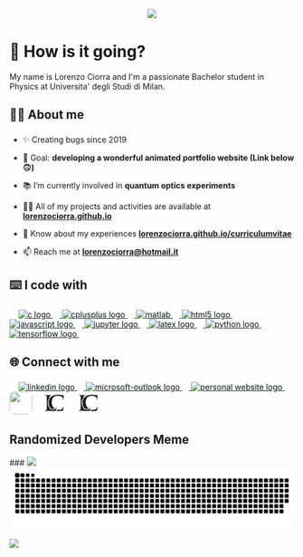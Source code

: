 <p align="center">
  <img src="https://capsule-render.vercel.app/api?type=waving&color=gradient&text=Hey!&fontColor=FFFFFF&animation=fadeIn&height=100&section=header"/>
</p>

<h1 align="left">👋 How is it going?</h1>


<p align="left">My name is Lorenzo Ciorra and I'm a passionate Bachelor student in Physics at Universita' degli Studi di Milan.</p>

###

<h2 align="left"> 👨🏽 About me</h2>

###

<p align="left">

- ✨ Creating bugs since 2019
- 🎯 Goal: **developing a wonderful animated portfolio website (Link below 🙃)**

- 📚 I’m currently involved in **quantum optics experiments**

- 👨‍💻 All of my projects and activities are available at [**lorenzociorra.github.io**](https://lorenzociorra.github.io/)

- 📄 Know about my experiences [**lorenzociorra.github.io/curriculumvitae**](https://lorenzociorra.github.io/curriculumvitae)


- 📫 Reach me at **lorenzociorra@hotmail.it**


###

<h2 align="left">⌨️ I code with</h2>

###

<div align="left">
<img width="12" /> </a>
  <a href="https://www.cprogramming.com/" target="blank" rel="noreferrer" style="color: #0d1117;"> 
  <img src="https://cdn.jsdelivr.net/gh/devicons/devicon/icons/c/c-original.svg" height="40" alt="c logo" style="color: #0d1117;"  />
  <img width="12" /> </a>
  
  <a href="https://cplusplus.com/" target="_blank" rel="noreferrer" style="color: #0d1117;">
  <img src="https://cdn.jsdelivr.net/gh/devicons/devicon/icons/cplusplus/cplusplus-original.svg" height="40" alt="cplusplus logo"  />
  <img width="12" /> </a>
  
  <a href="https://it.mathworks.com/products/matlab.html" target="_blank" rel="noreferrer" style="color: #0d1117;">
  <img src="https://upload.wikimedia.org/wikipedia/commons/2/21/Matlab_Logo.png" alt="matlab" width="40" height="40"/>
  <img width="12" /> </a>
  
  <a href="https://html.spec.whatwg.org/multipage/" target="_blank" rel="noreferrer" style="color: #0d1117;">
  <img src="https://cdn.jsdelivr.net/gh/devicons/devicon/icons/html5/html5-original.svg" height="40" alt="html5 logo"  />
  <img width="12" /> </a>
  
  <a href="https://www.ecma-international.org/publications-and-standards/standards/ecma-262/" target="_blank" rel="noreferrer" style="color: #0d1117;">
  <img src="https://cdn.jsdelivr.net/gh/devicons/devicon/icons/javascript/javascript-original.svg" height="40" alt="javascript logo"  />
  <img width="12" /> </a>
  
  <a href="https://jupyter.org/" target="_blank" rel="noreferrer" style="color: #0d1117;">
  <img src="https://jupyter.org/assets/homepage/main-logo.svg" height="40" alt="jupyter logo"   />
  <img width="12" /> </a>

  <a href="https://www.latex-project.org/" target="_blank" rel="noreferrer" style="color: #0d1117;">
    <img src="https://user-images.githubusercontent.com/49899602/103332150-553fb180-4aac-11eb-8d6f-55f6a647a243.jpg" height="40" alt="latex logo"  />
  <img width="12" /> </a>
  
  <a href="https://www.python.org/" target="_blank" rel="noreferrer" style="color: #0d1117;">
  <img src="https://cdn.jsdelivr.net/gh/devicons/devicon/icons/python/python-original.svg" height="40" alt="python logo"  />
  <img width="12" /> </a>
  
  <a href="https://www.tensorflow.org/?hl=it" target="_blank" rel="noreferrer" style="color: #0d1117;">
  <img src="https://cdn.jsdelivr.net/gh/devicons/devicon/icons/tensorflow/tensorflow-original.svg" height="40" alt="tensorflow logo"  />
  <img width="12" /> </a> 
</div>

###

<h2 align="left">🌐 Connect with me</h2>

###

<div align="left">
<img width="12" /> </a>
  <a href="https://www.linkedin.com/in/lorenzo-ciorra/" target="_blank" rel="noreferrer" style="color: #0d1117;">
  <img src="https://raw.githubusercontent.com/maurodesouza/profile-readme-generator/master/src/assets/icons/social/linkedin/default.svg" width="52" height="40" alt="linkedin logo"  /> 
  <img width="12" /> </a>
  
  <a href="mailto:lorenzociorra@hotmail.it?subject=I%20would%20love%20to%20work%20with%20you!" target="_blank" rel="noreferrer" style="color: #0d1117;">
  <img src="https://raw.githubusercontent.com/maurodesouza/profile-readme-generator/master/src/assets/icons/social/microsoft-outlook/default.svg" width="52" height="40" alt="microsoft-outlook logo"/> 
  <img width="12" /> </a>
  
  <a href="https://lorenzociorra.github.io/" target="_blank" rel="noreferrer" style="color: #0d1117;">
  <img src="https://static.vecteezy.com/system/resources/previews/011/477/241/original/lc-icon-logo-design-isolated-on-white-background-vector.jpg" style="width: 40px; height: 40px;" alt="personal website logo"  /> <img width="12" /> </a> 
    <img class="centered-and-cropped" width="40" height="40" style="border-radius:20%" src="https://static.vecteezy.com/system/resources/previews/011/477/241/original/lc-icon-logo-design-isolated-on-white-background-vector.jpg"> 
  <img width="12" /> </a> 
  <img src="https://github.com/LorenzoCiorra/LorenzoCiorra.github.io/blob/main/assets/images/LC.jpg?raw=true" style="width: 40px; height: 40px;" alt="personal website logo"  /> <img width="12" /> </a> 
    <img class="centered-and-cropped" width="40" height="40" style="border-radius:20%" src="https://github.com/LorenzoCiorra/LorenzoCiorra.github.io/blob/main/assets/images/LC.jpg?raw=true"> </a>
  
</div>

###
<h2 align="left"> Randomized Developers Meme</h2>
###
<img src='https://randommeme-five.vercel.app/' style="height: 400px;"/>

<picture>
  <source media="(prefers-color-scheme: dark)" srcset="https://raw.githubusercontent.com/LorenzoCiorra/LorenzoCiorra/output/github-contribution-grid-snake-dark.svg">
  <source media="(prefers-color-scheme: light)" srcset="https://raw.githubusercontent.com/LorenzoCiorra/LorenzoCiorra/output/github-contribution-grid-snake.svg">
  <img alt="github contribution grid snake animation" src="https://raw.githubusercontent.com/LorenzoCiorra/LorenzoCiorra/output/github-contribution-grid-snake.svg">
</picture>

<p>
  <img src="https://capsule-render.vercel.app/api?type=waving&color=gradient&height=100&section=footer"/>
</p>
